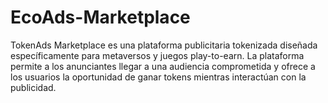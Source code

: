 # EcoAds-Marketplace
TokenAds Marketplace es una plataforma publicitaria tokenizada diseñada específicamente para metaversos y juegos play-to-earn. La plataforma permite a los anunciantes llegar a una audiencia comprometida y ofrece a los usuarios la oportunidad de ganar tokens mientras interactúan con la publicidad.
